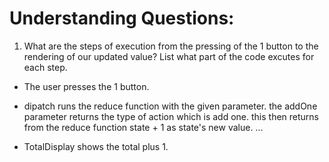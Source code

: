 # Understanding Questions:
1. What are the steps of execution from the pressing of the 1 button to the rendering of our updated value? List what part of the code excutes for each step.
* The user presses the 1 button.
* dipatch runs the reduce function with the given parameter.  the addOne parameter returns the type of action which is add one.  this then returns from the reduce function state + 1 as state's new value.
...

* TotalDisplay shows the total plus 1.
